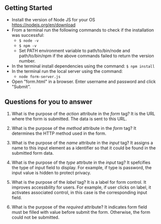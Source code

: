 ## Getting Started

- Install the version of Node JS for your OS https://nodejs.org/en/download
- From a terminal run the following commands to check if the installation was successful:
  - `$ node -v`
  - `$ npm -v`
  - Set PATH environment variable to path/to/bin/node and path/to/bin/npm if the above commands failed to return the version number.
- In the terminal install dependencies using the command:
    `$ npm install`
- In the terminal run the local server using the command:
  - `node form-server.js`
- Open "form.html" in a browser. Enter username and password and click "Submit".

## Questions for you to answer
1. What is the purpose of the _action_ attribute in the _form_ tag?
It is the URL where the form is submitted. The data is sent to this URL.

2. What is the purpose of the _method_ attribute in the _form_ tag?
It determines the HTTP method used in the form.

3. What is the purpose of the _name_ attribute in the _input_ tag?
It assigns a name to this input element as a identifier so that it could be found in the submitted form data.

4. What is the purpose of the _type_ attrbute in the _input_ tag?
It spefcifies the type of input field to display. For example, if type is password, the input value is hidden to protect privacy.

5. What is the purpose of the _label_ tag?
It is a label for form control. It improves accessbility for users. For example, if user clicks on label, it activates associated control, in this case is the corresponding input field.

6. What is the purpose of the _required_ attribute?
It indicates form field must be filled with value before submit the form. Otherwise, the form could not be submitted.
